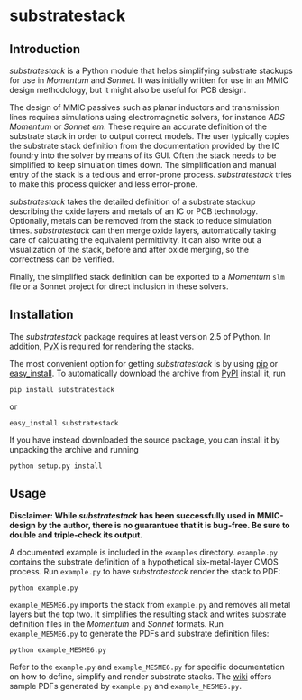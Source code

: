 substratestack
==============

Introduction
------------

*substratestack* is a Python module that helps simplifying substrate stackups
for use in *Momentum* and *Sonnet*. It was initially written for use in an MMIC
design methodology, but it might also be useful for PCB design.

The design of MMIC passives such as planar inductors and transmission lines
requires simulations using electromagnetic solvers, for instance *ADS Momentum*
or *Sonnet em*. These require an accurate definition of the substrate stack in
order to output correct models. The user typically copies the substrate stack
definition from the documentation provided by the IC foundry into the solver by
means of its GUI. Often the stack needs to be simplified to keep simulation
times down. The simplification and manual entry of the stack is a tedious and
error-prone process. *substratestack* tries to make this process quicker and
less error-prone.

*substratestack* takes the detailed definition of a substrate stackup describing
the oxide layers and metals of an IC or PCB technology. Optionally, metals can
be removed from the stack to reduce simulation times. *substratestack* can then
merge oxide layers, automatically taking care of calculating the equivalent
permittivity. It can also write out a visualization of the stack, before and
after oxide merging, so the correctness can be verified.

Finally, the simplified stack definition can be exported to a *Momentum* `slm`
file or a Sonnet project for direct inclusion in these solvers.


Installation
------------

The *substratestack* package requires at least version 2.5 of Python. In
addition, [PyX][pyx] is required for rendering the stacks.

The most convenient option for getting *substratestack* is by using [pip][pip]
or [easy_install][setuptools]. To automatically download the archive from
[PyPI][pypi] install it, run

    pip install substratestack
    
or

    easy_install substratestack

If you have instead downloaded the source package, you can install it by
unpacking the archive and running

    python setup.py install


[pyx]: http://pyx.sourceforge.net/
[pip]: http://pip.openplans.org/
[setuptools]: http://pypi.python.org/pypi/setuptools
[pypi]: http://pypi.python.org


Usage
-----

**Disclaimer: While *substratestack* has been successfully used in MMIC-design
by the author, there is no guarantuee that it is bug-free. Be sure to double and
triple-check its output.**

A documented example is included in the `examples` directory. `example.py`
contains the substrate definition of a hypothetical six-metal-layer CMOS
process. Run `example.py` to have *substratestack* render the stack to PDF:

    python example.py

`example_ME5ME6.py` imports the stack from `example.py` and removes all metal
layers but the top two. It simplifies the resulting stack and writes substrate
definition files in the *Momentum* and *Sonnet* formats. Run `example_ME5ME6.py`
to generate the PDFs and substrate definition files:

    python example_ME5ME6.py

Refer to the `example.py` and `example_ME5ME6.py` for specific documentation on
how to define, simplify and render substrate stacks. The [wiki][wiki] offers
sample PDFs generated by `example.py` and `example_ME5ME6.py`.


[wiki]: http://github.com/bmachiel/python-substratestack/wiki